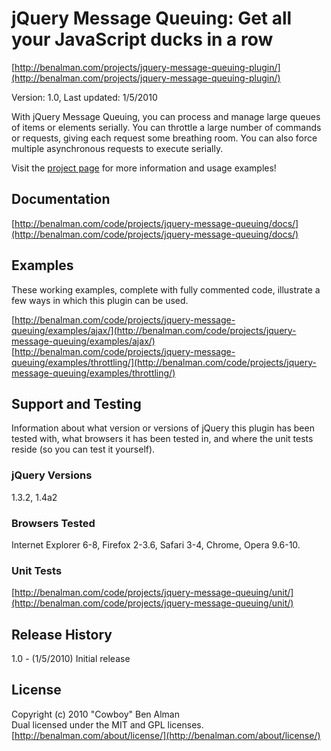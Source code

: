 # jQuery Message Queuing: Get all your JavaScript ducks in a row #
[http://benalman.com/projects/jquery-message-queuing-plugin/](http://benalman.com/projects/jquery-message-queuing-plugin/)

Version: 1.0, Last updated: 1/5/2010

With jQuery Message Queuing, you can process and manage large queues of items or elements serially. You can throttle a large number of commands or requests, giving each request some breathing room. You can also force multiple asynchronous requests to execute serially.

Visit the [project page](http://benalman.com/projects/jquery-message-queuing-plugin/) for more information and usage examples!


## Documentation ##
[http://benalman.com/code/projects/jquery-message-queuing/docs/](http://benalman.com/code/projects/jquery-message-queuing/docs/)


## Examples ##
These working examples, complete with fully commented code, illustrate a few
ways in which this plugin can be used.

[http://benalman.com/code/projects/jquery-message-queuing/examples/ajax/](http://benalman.com/code/projects/jquery-message-queuing/examples/ajax/)  
[http://benalman.com/code/projects/jquery-message-queuing/examples/throttling/](http://benalman.com/code/projects/jquery-message-queuing/examples/throttling/)  


## Support and Testing ##
Information about what version or versions of jQuery this plugin has been
tested with, what browsers it has been tested in, and where the unit tests
reside (so you can test it yourself).

### jQuery Versions ###
1.3.2, 1.4a2

### Browsers Tested ###
Internet Explorer 6-8, Firefox 2-3.6, Safari 3-4, Chrome, Opera 9.6-10.

### Unit Tests ###
[http://benalman.com/code/projects/jquery-message-queuing/unit/](http://benalman.com/code/projects/jquery-message-queuing/unit/)


## Release History ##

1.0   - (1/5/2010) Initial release


## License ##
Copyright (c) 2010 "Cowboy" Ben Alman  
Dual licensed under the MIT and GPL licenses.  
[http://benalman.com/about/license/](http://benalman.com/about/license/)
